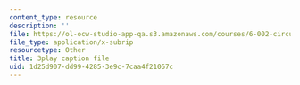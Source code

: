 ```yaml
---
content_type: resource
description: ''
file: https://ol-ocw-studio-app-qa.s3.amazonaws.com/courses/6-002-circuits-and-electronics-spring-2007/1d25d907dd9942853e9c7caa4f21067c_V0z_f7qxLcY.srt
file_type: application/x-subrip
resourcetype: Other
title: 3play caption file
uid: 1d25d907-dd99-4285-3e9c-7caa4f21067c
---
```

